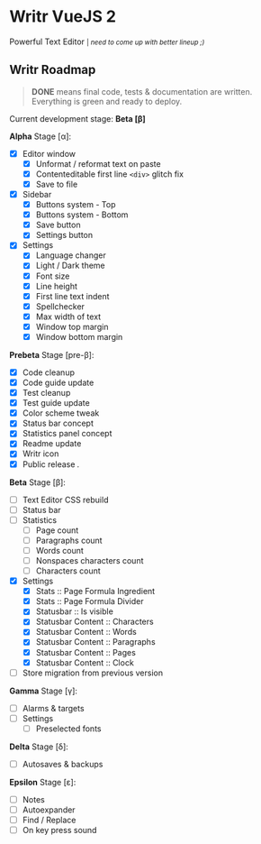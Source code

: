 # Writr VueJS 2

Powerful Text Editor <small>| _need to come up with better lineup ;)_</small>

## Writr Roadmap

> **DONE** means final code, tests & documentation are written. Everything is green and ready to deploy.

Current development stage: **Beta [β]**

**Alpha** Stage [α]:

- [x] Editor window
  - [x] Unformat / reformat text on paste
  - [x] Contenteditable first line `<div>` glitch fix
  - [x] Save to file
- [x] Sidebar
  - [x] Buttons system - Top
  - [x] Buttons system - Bottom
  - [x] Save button
  - [x] Settings button
- [x] Settings
  - [x] Language changer
  - [x] Light / Dark theme
  - [x] Font size
  - [x] Line height
  - [x] First line text indent
  - [x] Spellchecker
  - [x] Max width of text
  - [x] Window top margin
  - [x] Window bottom margin

**Prebeta** Stage [pre-β]:
- [x] Code cleanup
- [x] Code guide update
- [x] Test cleanup
- [x] Test guide update
- [x] Color scheme tweak
- [x] Status bar concept
- [x] Statistics panel concept
- [x] Readme update
- [x] Writr icon
- [x] Public release *.*

**Beta** Stage [β]:

- [ ] Text Editor CSS rebuild
- [ ] Status bar
- [ ] Statistics
  - [ ] Page count
  - [ ] Paragraphs count
  - [ ] Words count
  - [ ] Nonspaces characters count
  - [ ] Characters count
- [x] Settings
  - [x] Stats :: Page Formula Ingredient
  - [x] Stats :: Page Formula Divider
  - [x] Statusbar :: Is visible
  - [x] Statusbar Content :: Characters
  - [x] Statusbar Content :: Words
  - [x] Statusbar Content :: Paragraphs
  - [x] Statusbar Content :: Pages
  - [x] Statusbar Content :: Clock
- [ ] Store migration from previous version

**Gamma** Stage [γ]:

- [ ] Alarms & targets
- [ ] Settings
  - [ ] Preselected fonts

**Delta** Stage [δ]:

- [ ] Autosaves & backups

**Epsilon** Stage [ε]:

- [ ] Notes
- [ ] Autoexpander
- [ ] Find / Replace
- [ ] On key press sound
